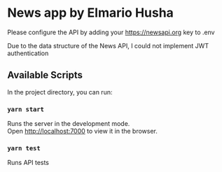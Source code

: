 # News app by Elmario Husha

Please configure the API by adding your https://newsapi.org key to .env

Due to the data structure of the News API, I could not implement JWT authentication

## Available Scripts

In the project directory, you can run:

### `yarn start`

Runs the server in the development mode.\
Open [http://localhost:7000](http://localhost:7000) to view it in the browser.

### `yarn test`

Runs API tests